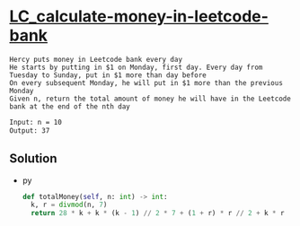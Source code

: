 # [LC_calculate-money-in-leetcode-bank](https://leetcode.com/problems/calculate-money-in-leetcode-bank)

```en
Hercy puts money in Leetcode bank every day
He starts by putting in $1 on Monday, first day. Every day from Tuesday to Sunday, put in $1 more than day before
On every subsequent Monday, he will put in $1 more than the previous Monday
Given n, return the total amount of money he will have in the Leetcode bank at the end of the nth day
```

```txt
Input: n = 10
Output: 37
```

## Solution

* py

  ```py
  def totalMoney(self, n: int) -> int:
    k, r = divmod(n, 7)
    return 28 * k + k * (k - 1) // 2 * 7 + (1 + r) * r // 2 + k * r
  ```
